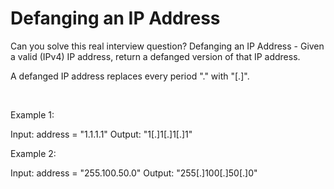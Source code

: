 # Defanging an IP Address

Can you solve this real interview question? Defanging an IP Address - Given a valid (IPv4) IP address, return a defanged version of that IP address.

A defanged IP address replaces every period "." with "[.]".

 

Example 1:

Input: address = "1.1.1.1"
Output: "1[.]1[.]1[.]1"


Example 2:

Input: address = "255.100.50.0"
Output: "255[.]100[.]50[.]0"